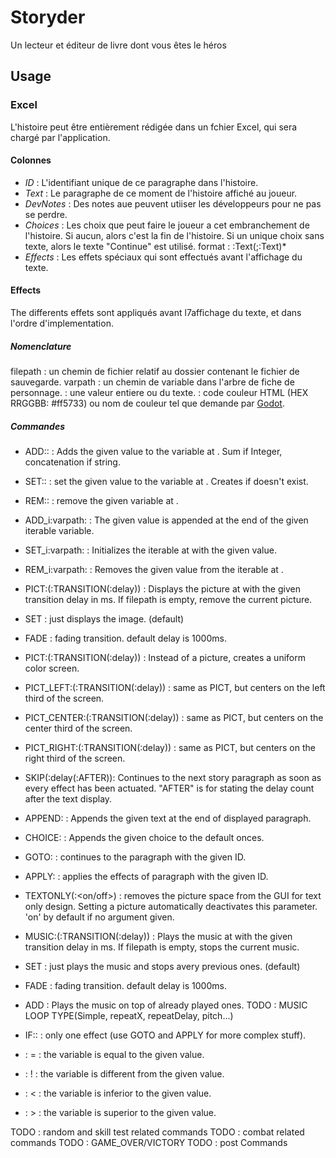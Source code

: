 # Storyder
Un lecteur et éditeur de livre dont vous êtes le héros

## Usage

### Excel
L'histoire peut être entièrement rédigée dans un fchier Excel, qui sera chargé par l'application.

#### Colonnes
 - *ID* : L'identifiant unique de ce paragraphe dans l'histoire.
 - *Text* : Le paragraphe de ce moment de l'histoire affiché au joueur.
 - *DevNotes* : Des notes aue peuvent utiiser les développeurs pour ne pas se perdre.
 - *Choices* : Les choix que peut faire le joueur a cet embranchement de l'histoire.
 Si aucun, alors c'est la fin de l'histoire.
 Si un unique choix sans texte, alors le texte "Continue" est utilisé.
 format : <LAB>:Text(;<LAB>:Text)*
 - *Effects* : Les effets spéciaux qui sont effectués avant l'affichage du texte.

#### Effects
The differents effets sont appliqués avant l7affichage du texte, et dans l'ordre d'implementation.

##### Nomenclature
 filepath : un chemin de fichier relatif au dossier contenant le fichier de sauvegarde.
 varpath : un chemin de variable dans l'arbre de fiche de personnage.
 <val> : une valeur entiere ou du texte.
 <color> : code couleur HTML (HEX RRGGBB: #ff5733) ou nom de couleur tel que demande par [Godot](https://docs.godotengine.org/en/stable/classes/class_color.html#class-color-method-from-string).

##### Commandes

 - ADD:<varpath>:<val> : Adds the given value to the variable at <varpath>. Sum if Integer, concatenation if string.
 - SET:<varpath>:<val> : set the given value to the variable at <varpath>. Creates if doesn't exist.
 - REM:<varpath>:<val> : remove the given variable at <varpath>.
 - ADD_i:varpath:<val> : The given value is appended at the end of the given iterable variable.
 - SET_i:varpath:<val> : Initializes the iterable at <varpath> with the given value.
 - REM_i:varpath:<val> : Removes the given value from the iterable at <varpath>.

 - PICT:<filepath>(:TRANSITION(:delay)) : Displays the picture at <filepath> with the given transition delay in ms. If filepath is empty, remove the current picture.
  - SET : just displays the image. (default)
  - FADE : fading transition. default delay is 1000ms.
 - PICT:<color>(:TRANSITION(:delay)) : Instead of a picture, creates a uniform color screen.
 - PICT_LEFT:<filepath>(:TRANSITION(:delay)) : same as PICT, but centers on the left third of the screen.
 - PICT_CENTER:<filepath>(:TRANSITION(:delay)) : same as PICT, but centers on the center third of the screen.
 - PICT_RIGHT:<filepath>(:TRANSITION(:delay)) : same as PICT, but centers on the right third of the screen.

 - SKIP(:delay(:AFTER)): Continues to the next story paragraph as soon as every effect has been actuated. "AFTER" is for stating the delay count after the text display.
 - APPEND:<text> : Appends the given text at the end of displayed paragraph.
 - CHOICE:<choice> : Appends the given choice to the default onces.
 - GOTO:<ID> : continues to the paragraph with the given ID.
 - APPLY:<ID> : applies the effects of paragraph with the given ID.
 - TEXTONLY(:<on/off>) : removes the picture space from the GUI for text only design. Setting a picture automatically deactivates this parameter. 'on' by default if no argument given.

 - MUSIC:<filepath>(:TRANSITION(:delay)) : Plays the music at <filepath> with the given transition delay in ms. If filepath is empty, stops the current music.
  - SET : just plays the music and stops avery previous ones. (default)
  - FADE : fading transition. default delay is 1000ms.
  - ADD : Plays the music on top of already played ones.
TODO : MUSIC LOOP TYPE(Simple, repeatX, repeatDelay, pitch...)

 - IF:<condition>:<effect> : only one effect (use GOTO and APPLY for more complex stuff).
  - <condition> : <varpath>=<val> : the variable is equal to the given value.
  - <condition> : <varpath>!<val> : the variable is different from the given value.
  - <condition> : <varpath><<val> : the variable is inferior to the given value.
  - <condition> : <varpath>><val> : the variable is superior to the given value.

TODO : random and skill test related commands
TODO : combat related commands
TODO : GAME_OVER/VICTORY
TODO : post Commands